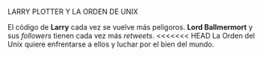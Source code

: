 LARRY PLOTTER Y LA ORDEN DE UNIX

El código de **Larry** cada vez se vuelve más peligoros.
**Lord Ballmermort** y sus *followers* tienen cada vez más *retweets*.
<<<<<<< HEAD
La Orden del Unix quiere enfrentarse a ellos y luchar por el bien del mundo.
